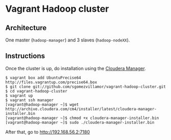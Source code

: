 # Vagrant Hadoop cluster

## Architecture

One master (`hadoop-manager`) and 3 slaves (`hadoop-nodeXX`).

## Instructions

Once the cluster is up, do installation using the [Cloudera Manager](http://www.cloudera.com/content/cloudera/en/products/cloudera-manager.html).

    $ vagrant box add UbuntuPrecise64 http://files.vagrantup.com/precise64.box
    $ git clone git://github.com/sgomezvillamor/vagrant-hadoop-cluster.git
    $ cd vagrant-hadoop-cluster
    $ vagrant up
    $ vagrant ssh manager
    [vagrant@hadoop-manager ~]$ wget http://archive.cloudera.com/cm4/installer/latest/cloudera-manager-installer.bin
    [vagrant@hadoop-manager ~]$ chmod +x cloudera-manager-installer.bin
    [vagrant@hadoop-manager ~]$ sudo ./cloudera-manager-installer.bin

After that, go to http://192.168.56.2:7180